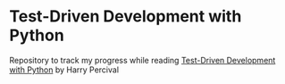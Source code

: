 # Test-Driven Development with Python
Repository to track my progress while reading [Test-Driven Development with Python](http://chimera.labs.oreilly.com/books/1234000000754) by Harry Percival


